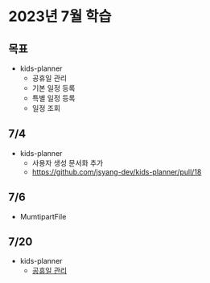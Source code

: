 # 2023년 7월 학습

## 목표

- kids-planner
  - 공휴일 관리
  - 기본 일정 등록
  - 특별 일정 등록
  - 일정 조회

## 7/4

- kids-planner
  - 사용자 생성 문서화 추가
  - <https://github.com/jsyang-dev/kids-planner/pull/18>

## 7/6

- MumtipartFile

## 7/20

- kids-planner
  - [공휴일 관리](https://github.com/jsyang-dev/kids-planner/issues/23)
